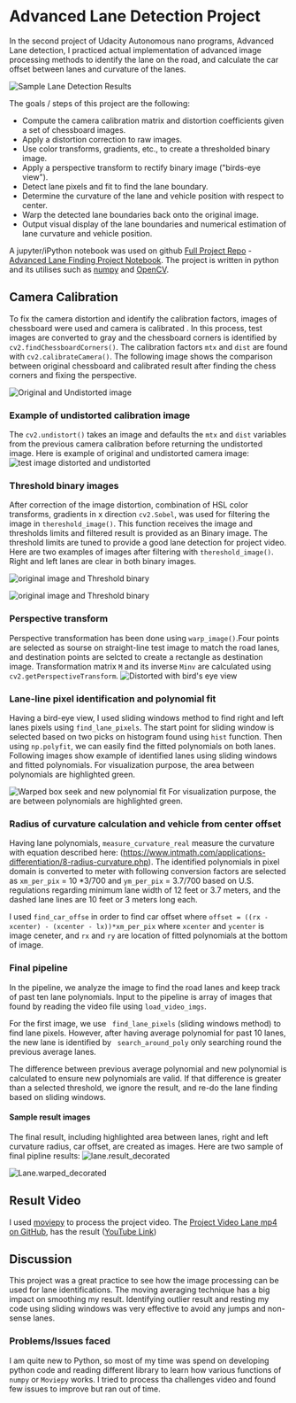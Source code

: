Advanced Lane Detection Project
===
In the second project of Udacity Autonomous nano programs, Advanced Lane detection, I practiced actual implementation of advanced image processing methods to identify the lane on the road, and calculate the car offset between lanes and curvature of the lanes.

![Sample Lane Detection Results](https://raw.githubusercontent.com/masih84/CarND-Advanced-Lane-Lines/master/test_videos_output/gif_exampel.gif)


The goals / steps of this project are the following:

* Compute the camera calibration matrix and distortion coefficients given a set of chessboard images.
* Apply a distortion correction to raw images.
* Use color transforms, gradients, etc., to create a thresholded binary image.
* Apply a perspective transform to rectify binary image ("birds-eye view").
* Detect lane pixels and fit to find the lane boundary.
* Determine the curvature of the lane and vehicle position with respect to center.
* Warp the detected lane boundaries back onto the original image.
* Output visual display of the lane boundaries and numerical estimation of lane curvature and vehicle position.

A jupyter/iPython notebook was used  on github [Full Project Repo](https://github.com/masih84/CarND-Advanced-Lane-Lines) - [Advanced Lane Finding Project Notebook](https://github.com/masih84/CarND-Advanced-Lane-Lines/blob/master/examples/Advanced_Lane_Code.ipynb). The project is written in python and its utilises such as [numpy](http://www.numpy.org/) and [OpenCV](http://opencv.org/).

## Camera Calibration
To fix the camera distortion and identify the calibration factors, images of chessboard were used and camera is calibrated . In this process, test images are converted to gray and the chessboard corners is identified by `cv2.findChessboardCorners()`. The calibration factors `mtx` and `dist` are found with `cv2.calibrateCamera()`.  The following image shows the comparison between original chessboard and calibrated result after finding the chess corners and fixing the perspective.

![Original and Undistorted image](https://github.com/masih84/CarND-Advanced-Lane-Lines/blob/master/output_images/Output_calibration_9.jpg?raw=true)

### Example of undistorted calibration image 
The `cv2.undistort()` takes an image and defaults the `mtx` and `dist` variables from the previous camera calibration before returning the undistorted image. Here is example of original and undistorted camera image:
![test image distorted and undistorted](https://github.com/masih84/CarND-Advanced-Lane-Lines/blob/master/output_images/test_image_undistorted_2.jpg?raw=true)


### Threshold binary images
 After correction of the image distortion, combination of HSL color transforms, gradients in x direction `cv2.Sobel`, was used for filtering the image in `thereshold_image()`. This function receives the image and thresholds limits and filtered result is provided as an Binary image.  The threshold limits are tuned to provide a good lane detection for project video. Here are two examples of images after filtering with `thereshold_image()`. Right and left lanes are clear in both binary images.


![original image and Threshold binary](https://github.com/masih84/CarND-Advanced-Lane-Lines/blob/master/output_images/test_image_thereshold_1.jpg?raw=true)

![original image and Threshold binary](https://github.com/masih84/CarND-Advanced-Lane-Lines/blob/master/output_images/test_image_thereshold_5.jpg?raw=true)

### Perspective transform 
Perspective transformation has been done using `warp_image()`.Four points are selected as sourse on straight-line test image to match the road lanes, and destination points are selcted to create a rectangle as destination image. Transformation matrix `M` and its inverse `Minv` are calculated using `cv2.getPerspectiveTransform`.
![Distorted with bird's eye view](https://github.com/masih84/CarND-Advanced-Lane-Lines/blob/master/output_images/test_image_perspective_transformed_2.jpg?raw=true)


### Lane-line pixel identification and polynomial fit
Having a bird-eye view, I used sliding windows method to find right and left lanes pixels using `find_lane_pixels`. The start point for sliding window is selected based on two picks on histogram found using `hist` function. Then using  `np.polyfit`, we can easily find the fitted polynomials on both lanes. Following images show example of identified lanes using sliding windows and fitted polynomials. For visualization purpose, the area between polynomials are highlighted green.

![Warped box seek and new polynomial fit](https://github.com/masih84/CarND-Advanced-Lane-Lines/blob/master/output_images/identified_lane_2.jpg?raw=true)
For visualization purpose, the are between polynomials are highlighted green.

### Radius of curvature calculation and vehicle from center offset
Having lane polynomials, `measure_curvature_real` measure the curvature with equation described here:  (https://www.intmath.com/applications-differentiation/8-radius-curvature.php). The identified polynomials in pixel domain is converted to meter with following conversion factors are selected as `xm_per_pix` = 10 *3/700  and `ym_per_pix` = 3.7/700 based on U.S. regulations regarding  minimum lane width of 12 feet or 3.7 meters, and the dashed lane lines are 10 feet or 3 meters long each. 

I used `find_car_offse` in order to find car offset where `offset = ((rx - xcenter) - (xcenter - lx))*xm_per_pix` where `xcenter` and `ycenter` is image ceneter, and `rx` and `ry` are location of fitted polynomials at the bottom of image.


### Final pipeline
In the pipeline, we analyze  the image to find the road lanes and keep track of past ten lane polynomials. Input to the pipeline is array of images that found by reading the video file using `load_video_imgs`.

For the first image, we use ` find_lane_pixels` (sliding windows method) to find lane pixels. However, after having average polynomial for past 10 lanes, the new lane is identified by ` search_around_poly` only searching round the previous average lanes. 

The difference between previous average polynomial and new polynomial is calculated to ensure new polynomials are valid. If that difference is greater than a selected threshold, we ignore the result, and re-do the lane finding based on sliding windows.

#### Sample result images
The final result, including highlighted area between lanes, right and left curvature radius, car offset, are created as images. Here are two sample of final pipline results:
![`lane.result_decorated`](https://github.com/masih84/CarND-Advanced-Lane-Lines/blob/master/output_images/Final_result_2.jpg?raw=true)

![Lane.warped_decorated](https://github.com/masih84/CarND-Advanced-Lane-Lines/blob/master/output_images/Final_result_5.jpg?raw=true)

## Result Video

I used [moviepy](http://zulko.github.io/moviepy/) to process the project video.  The [Project Video Lane mp4 on GitHub](https://raw.githubusercontent.com/masih84/CarND-Advanced-Lane-Lines/blob/master/project_video_lane.mp4?raw=true), has the result ([YouTube Link](https://youtu.be/lVQZknhh-Bs))

## Discussion
This project was a great practice to see how the image processing can be used for lane identifications. The moving averaging technique has a big impact on smoothing my result. Identifying outlier result and resting my code using sliding windows was very effective to avoid any jumps and non-sense lanes.

### Problems/Issues faced
I am quite new to Python, so most of my time was spend on developing python code and reading different library to learn how various functions of `numpy` or `Moviepy` works. I tried to process tha challenges video and found few issues to improve but ran out of time.
